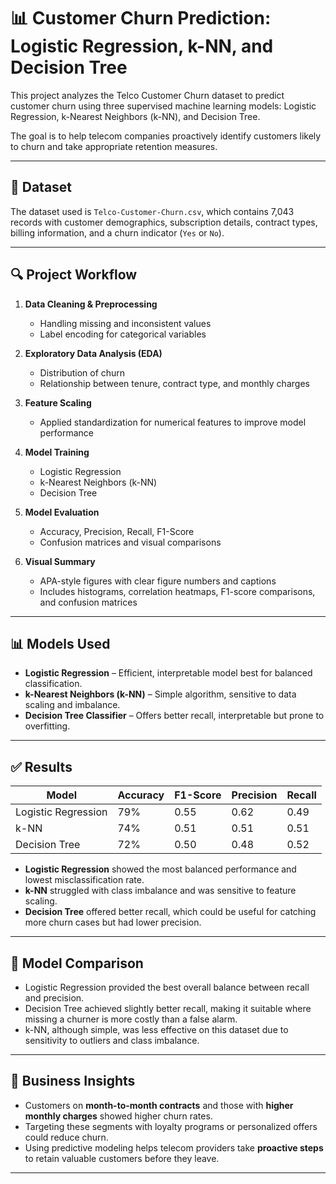 # 📊 Customer Churn Prediction: Logistic Regression, k-NN, and Decision Tree

This project analyzes the Telco Customer Churn dataset to predict customer churn using three supervised machine learning models: Logistic Regression, k-Nearest Neighbors (k-NN), and Decision Tree.

The goal is to help telecom companies proactively identify customers likely to churn and take appropriate retention measures.

---

## 📁 Dataset

The dataset used is `Telco-Customer-Churn.csv`, which contains 7,043 records with customer demographics, subscription details, contract types, billing information, and a churn indicator (`Yes` or `No`).

---

## 🔍 Project Workflow

1. **Data Cleaning & Preprocessing**  
   - Handling missing and inconsistent values  
   - Label encoding for categorical variables  

2. **Exploratory Data Analysis (EDA)**  
   - Distribution of churn  
   - Relationship between tenure, contract type, and monthly charges  

3. **Feature Scaling**  
   - Applied standardization for numerical features to improve model performance  

4. **Model Training**  
   - Logistic Regression  
   - k-Nearest Neighbors (k-NN)  
   - Decision Tree  

5. **Model Evaluation**  
   - Accuracy, Precision, Recall, F1-Score  
   - Confusion matrices and visual comparisons  

6. **Visual Summary**  
   - APA-style figures with clear figure numbers and captions  
   - Includes histograms, correlation heatmaps, F1-score comparisons, and confusion matrices

---

## 📊 Models Used

- **Logistic Regression** – Efficient, interpretable model best for balanced classification.  
- **k-Nearest Neighbors (k-NN)** – Simple algorithm, sensitive to data scaling and imbalance.  
- **Decision Tree Classifier** – Offers better recall, interpretable but prone to overfitting.

---

## ✅ Results

| Model              | Accuracy | F1-Score | Precision | Recall |
|-------------------|----------|----------|-----------|--------|
| Logistic Regression | 79%      | 0.55     | 0.62      | 0.49   |
| k-NN                | 74%      | 0.51     | 0.51      | 0.51   |
| Decision Tree       | 72%      | 0.50     | 0.48      | 0.52   |

- **Logistic Regression** showed the most balanced performance and lowest misclassification rate.
- **k-NN** struggled with class imbalance and was sensitive to feature scaling.
- **Decision Tree** offered better recall, which could be useful for catching more churn cases but had lower precision.

---

## 📌 Model Comparison

- Logistic Regression provided the best overall balance between recall and precision.
- Decision Tree achieved slightly better recall, making it suitable where missing a churner is more costly than a false alarm.
- k-NN, although simple, was less effective on this dataset due to sensitivity to outliers and class imbalance.

---

## 💼 Business Insights

- Customers on **month-to-month contracts** and those with **higher monthly charges** showed higher churn rates.
- Targeting these segments with loyalty programs or personalized offers could reduce churn.
- Using predictive modeling helps telecom providers take **proactive steps** to retain valuable customers before they leave.

---


